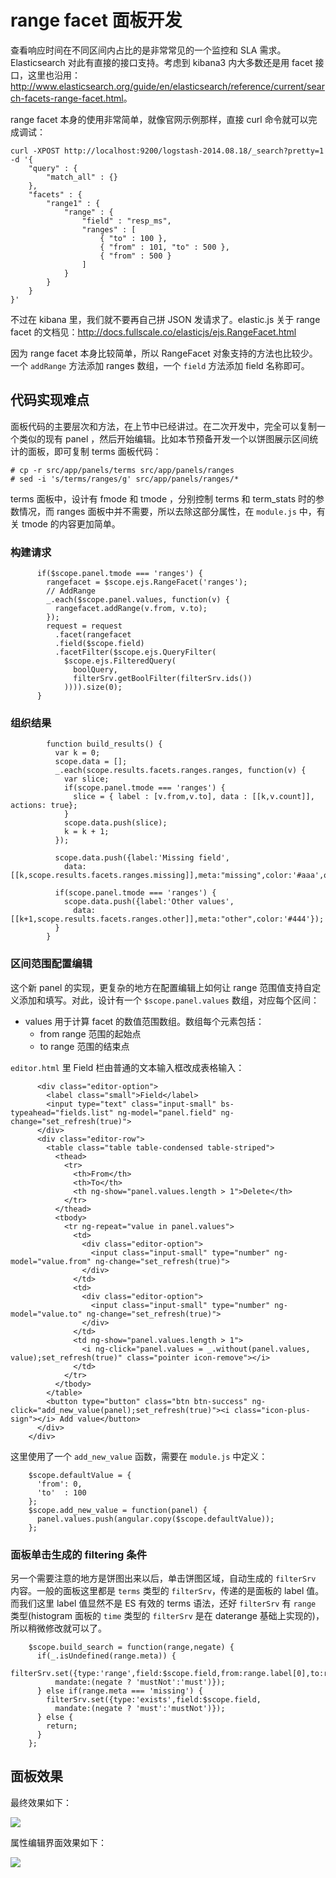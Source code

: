 # range facet 面板开发

查看响应时间在不同区间内占比的是非常常见的一个监控和 SLA 需求。Elasticsearch 对此有直接的接口支持。考虑到 kibana3 内大多数还是用 facet 接口，这里也沿用：<http://www.elasticsearch.org/guide/en/elasticsearch/reference/current/search-facets-range-facet.html>。

range facet 本身的使用非常简单，就像官网示例那样，直接 curl 命令就可以完成调试：

```
curl -XPOST http://localhost:9200/logstash-2014.08.18/_search?pretty=1 -d '{
    "query" : {
        "match_all" : {}
    },
    "facets" : {
        "range1" : {
            "range" : {
                "field" : "resp_ms",
                "ranges" : [
                    { "to" : 100 },
                    { "from" : 101, "to" : 500 },
                    { "from" : 500 }
                ]
            }
        }
    }
}'
```

不过在 kibana 里，我们就不要再自己拼 JSON 发请求了。elastic.js 关于 range facet 的文档见：<http://docs.fullscale.co/elasticjs/ejs.RangeFacet.html>

因为 range facet 本身比较简单，所以 RangeFacet 对象支持的方法也比较少。一个 `addRange` 方法添加 ranges 数组，一个 `field` 方法添加 field 名称即可。

## 代码实现难点

面板代码的主要层次和方法，在上节中已经讲过。在二次开发中，完全可以复制一个类似的现有 panel ，然后开始编辑。比如本节预备开发一个以饼图展示区间统计的面板，即可复制 terms 面板代码：

```
# cp -r src/app/panels/terms src/app/panels/ranges
# sed -i 's/terms/ranges/g' src/app/panels/ranges/*
```

terms 面板中，设计有 fmode 和 tmode ，分别控制 terms 和 term_stats 时的参数情况，而 ranges 面板中并不需要，所以去除这部分属性，在 `module.js` 中，有关 tmode 的内容更加简单。

### 构建请求

```
      if($scope.panel.tmode === 'ranges') {
        rangefacet = $scope.ejs.RangeFacet('ranges');
        // AddRange
        _.each($scope.panel.values, function(v) {
          rangefacet.addRange(v.from, v.to);
        });
        request = request
          .facet(rangefacet
          .field($scope.field)
          .facetFilter($scope.ejs.QueryFilter(
            $scope.ejs.FilteredQuery(
              boolQuery,
              filterSrv.getBoolFilter(filterSrv.ids())
            )))).size(0);
      }
```

### 组织结果

```
        function build_results() {
          var k = 0;
          scope.data = [];
          _.each(scope.results.facets.ranges.ranges, function(v) {
            var slice;
            if(scope.panel.tmode === 'ranges') {
              slice = { label : [v.from,v.to], data : [[k,v.count]], actions: true};
            }
            scope.data.push(slice);
            k = k + 1;
          });

          scope.data.push({label:'Missing field',
            data:[[k,scope.results.facets.ranges.missing]],meta:"missing",color:'#aaa',opacity:0});

          if(scope.panel.tmode === 'ranges') {
            scope.data.push({label:'Other values',
              data:[[k+1,scope.results.facets.ranges.other]],meta:"other",color:'#444'});
          }
        }
```

### 区间范围配置编辑

这个新 panel 的实现，更复杂的地方在配置编辑上如何让 range 范围值支持自定义添加和填写。对此，设计有一个 `$scope.panel.values` 数组，对应每个区间：

* values
    用于计算 facet 的数值范围数组。数组每个元素包括：
    * from
        range 范围的起始点
    * to
        range 范围的结束点

`editor.html` 里 Field 栏由普通的文本输入框改成表格输入：

```
      <div class="editor-option">
        <label class="small">Field</label>
        <input type="text" class="input-small" bs-typeahead="fields.list" ng-model="panel.field" ng-change="set_refresh(true)">
      </div>
      <div class="editor-row">
        <table class="table table-condensed table-striped">
          <thead>
            <tr>
              <th>From</th>
              <th>To</th>
              <th ng-show="panel.values.length > 1">Delete</th>
            </tr>
          </thead>
          <tbody>
            <tr ng-repeat="value in panel.values">
              <td>
                <div class="editor-option">
                  <input class="input-small" type="number" ng-model="value.from" ng-change="set_refresh(true)">
                </div>
              </td>
              <td>
                <div class="editor-option">
                  <input class="input-small" type="number" ng-model="value.to" ng-change="set_refresh(true)">
                </div>
              </td>
              <td ng-show="panel.values.length > 1">
                <i ng-click="panel.values = _.without(panel.values, value);set_refresh(true)" class="pointer icon-remove"></i>
              </td>
            </tr>
          </tbody>
        </table>
        <button type="button" class="btn btn-success" ng-click="add_new_value(panel);set_refresh(true)"><i class="icon-plus-sign"></i> Add value</button>
      </div>
    </div>
```

这里使用了一个 `add_new_value` 函数，需要在 `module.js` 中定义：

```
    $scope.defaultValue = {
      'from': 0,
      'to'  : 100
    };
    $scope.add_new_value = function(panel) {
      panel.values.push(angular.copy($scope.defaultValue));
    };
```

### 面板单击生成的 filtering 条件

另一个需要注意的地方是饼图出来以后，单击饼图区域，自动生成的 `filterSrv` 内容。一般的面板这里都是 `terms` 类型的 `filterSrv`，传递的是面板的 label 值。而我们这里 label 值显然不是 ES 有效的 terms 语法，还好 `filterSrv` 有 `range` 类型(histogram 面板的 `time` 类型的 `filterSrv` 是在 daterange 基础上实现的)，所以稍微修改就可以了。

```
    $scope.build_search = function(range,negate) {
      if(_.isUndefined(range.meta)) {
        filterSrv.set({type:'range',field:$scope.field,from:range.label[0],to:range.label[1],
          mandate:(negate ? 'mustNot':'must')});
      } else if(range.meta === 'missing') {
        filterSrv.set({type:'exists',field:$scope.field,
          mandate:(negate ? 'must':'mustNot')});
      } else {
        return;
      }
    };
```

## 面板效果

最终效果如下：

![](https://github.com/chenryn/kibana/raw/master/src/img/chenryn_img/range-panel.jpg)

属性编辑界面效果如下：

![](https://github.com/chenryn/kibana/raw/master/src/img/chenryn_img/range-setting.jpg)

